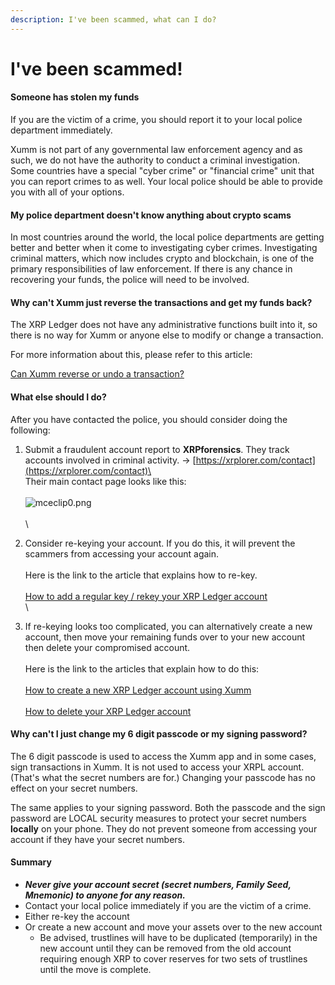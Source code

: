 ```yaml
---
description: I've been scammed, what can I do?
---
```


# I've been scammed!

#### **Someone has stolen my funds**

If you are the victim of a crime, you should report it to your local police department immediately.

Xumm is not part of any governmental law enforcement agency and as such, we do not have the authority to conduct a criminal investigation. Some countries have a special "cyber crime" or "financial crime" unit that you can report crimes to as well. Your local police should be able to provide you with all of your options.

&#x20;

#### **My police department doesn't know anything about crypto scams**

In most countries around the world, the local police departments are getting better and better when it come to investigating cyber crimes. Investigating criminal matters, which now includes crypto and blockchain, is one of the primary responsibilities of law enforcement.  If there is any chance in recovering your funds, the police will need to be involved.

&#x20;

#### **Why can't Xumm just reverse the transactions and get my funds back?**

The XRP Ledger does not have any administrative functions built into it, so there is no way for Xumm or anyone else to modify or change a transaction. &#x20;

For more information about this, please refer to this article:

[Can Xumm reverse or undo a transaction?](https://support.xumm.app/hc/en-us/articles/4735501871122)

&#x20;

#### **What else should I do?**

After you have contacted the police, you should consider doing the following:

1. Submit a fraudulent account report to **XRPforensics**. They track accounts involved in criminal activity.  -> [https://xrplorer.com/contact](https://xrplorer.com/contact)\
   \
   Their main contact page looks like this:\
   \
   ![mceclip0.png](https://drtc9zr.dlvr.cloud/hc/article\_attachments/5118562529298/mceclip0.png)\
   \
   \

2. Consider re-keying your account. If you do this, it will prevent the scammers from accessing your account again.\
   \
   Here is the link to the article that explains how to re-key.\
   \
   [How to add a regular key / rekey your XRP Ledger account](https://support.xumm.app/hc/en-us/articles/360018166339)\
   \

3. If re-keying looks too complicated, you can alternatively create a new account, then move your remaining funds over to your new account then delete your compromised account.\
   \
   Here is the link to the articles that explain how to do this:\
   \
   [How to create a new XRP Ledger account using Xumm](https://support.xumm.app/hc/en-us/articles/4875348911762)\
   \
   [How to delete your XRP Ledger account](https://support.xumm.app/hc/en-us/articles/360018166359)

#### **Why can't I just change my 6 digit passcode or my signing password?**

The 6 digit passcode is used to access the Xumm app and in some cases, sign transactions in Xumm. It is not used to access your XRPL account. (That's what the secret numbers are for.) Changing your passcode has no effect on your secret numbers.&#x20;

The same applies to your signing password. Both the passcode and the sign password are LOCAL security measures to protect your secret numbers **locally** on your phone. They do not prevent someone from accessing your account if they have your secret numbers.

&#x20;

#### **Summary**

* _**Never give your account secret (secret numbers, Family Seed, Mnemonic) to anyone for any reason.**_
* Contact your local police immediately if you are the victim of a crime.
* Either re-key the account
* Or create a new account and move your assets over to the new account
  * Be advised, trustlines will have to be duplicated (temporarily) in the new account until they can be removed from the old account requiring enough XRP to cover reserves for two sets of trustlines until the move is complete.
